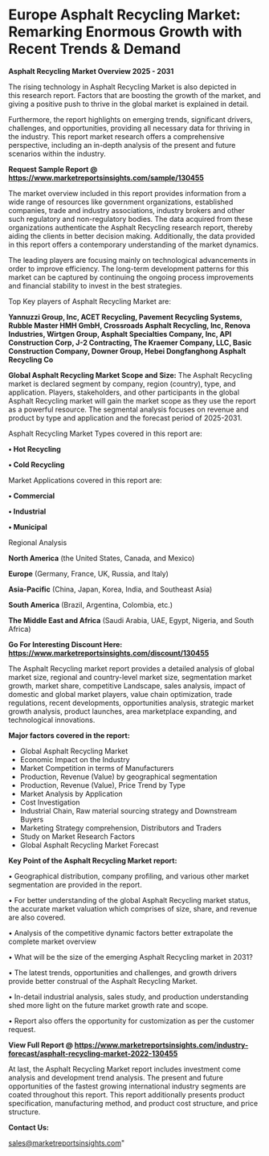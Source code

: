 # Europe Asphalt Recycling Market: Remarking Enormous Growth with Recent Trends & Demand

<Strong> Asphalt Recycling Market Overview 2025 - 2031</strong>

The rising technology in Asphalt Recycling Market is also depicted in this research report. Factors that are boosting the growth of the market, and giving a positive push to thrive in the global market is explained in detail.

Furthermore, the report highlights on emerging trends, significant drivers, challenges, and opportunities, providing all necessary data for thriving in the industry. This report market research offers a comprehensive perspective, including an in-depth analysis of the present and future scenarios within the industry.

<strong>Request Sample Report @ <a href=https://www.marketreportsinsights.com/sample/130455>https://www.marketreportsinsights.com/sample/130455</a></strong>

The market overview included in this report provides information from a wide range of resources like government organizations, established companies, trade and industry associations, industry brokers and other such regulatory and non-regulatory bodies. The data acquired from these organizations authenticate the Asphalt Recycling research report, thereby aiding the clients in better decision making. Additionally, the data provided in this report offers a contemporary understanding of the market dynamics.

The leading players are focusing mainly on technological advancements in order to improve efficiency. The long-term development patterns for this market can be captured by continuing the ongoing process improvements and financial stability to invest in the best strategies.

Top Key players of Asphalt Recycling Market are:

<strong>Yannuzzi Group, Inc, ACET Recycling, Pavement Recycling Systems, Rubble Master HMH GmbH, Crossroads Asphalt Recycling, Inc, Renova Industries, Wirtgen Group, Asphalt Specialties Company, Inc, API Construction Corp, J-2 Contracting, The Kraemer Company, LLC, Basic Construction Company, Downer Group, Hebei Dongfanghong Asphalt Recycling Co</strong>

<strong><b>Global Asphalt Recycling Market Scope and Size:</b></strong>
The Asphalt Recycling market is declared segment by company, region (country), type, and application. Players, stakeholders, and other participants in the global Asphalt Recycling market will gain the market scope as they use the report as a powerful resource. The segmental analysis focuses on revenue and product by type and application and the forecast period of 2025-2031.

Asphalt Recycling Market Types covered in this report are:

<strong>• Hot Recycling

• Cold Recycling</strong>

Market Applications covered in this report are:

<strong>• Commercial

• Industrial

• Municipal</strong> 

Regional Analysis

<strong>North America</strong> (the United States, Canada, and Mexico)

<strong>Europe</strong> (Germany, France, UK, Russia, and Italy)

<strong>Asia-Pacific</strong> (China, Japan, Korea, India, and Southeast Asia)

<strong>South America</strong> (Brazil, Argentina, Colombia, etc.)

<strong>The Middle East and Africa</strong> (Saudi Arabia, UAE, Egypt, Nigeria, and South Africa)

<strong>Go For Interesting Discount Here: <a href=https://www.marketreportsinsights.com/discount/130455>https://www.marketreportsinsights.com/discount/130455</a></strong>

The Asphalt Recycling market report provides a detailed analysis of global market size, regional and country-level market size, segmentation market growth, market share, competitive Landscape, sales analysis, impact of domestic and global market players, value chain optimization, trade regulations, recent developments, opportunities analysis, strategic market growth analysis, product launches, area marketplace expanding, and technological innovations.

<strong><b>Major factors covered in the report:</b></strong>
<ul>
  <li>Global Asphalt Recycling Market </li>
  <li>Economic Impact on the Industry</li>
  <li>Market Competition in terms of Manufacturers</li>
  <li>Production, Revenue (Value) by geographical segmentation</li>
  <li>Production, Revenue (Value), Price Trend by Type</li>
  <li>Market Analysis by Application</li>
  <li>Cost Investigation</li>
  <li>Industrial Chain, Raw material sourcing strategy and Downstream Buyers</li>
  <li>Marketing Strategy comprehension, Distributors and Traders</li>
  <li>Study on Market Research Factors</li>
  <li>Global Asphalt Recycling Market Forecast</li>
</ul>

<strong><b>Key Point of the Asphalt Recycling Market report:</b></strong>

• Geographical distribution, company profiling, and various other market segmentation are provided in the report.

• For better understanding of the global Asphalt Recycling market status, the accurate market valuation which comprises of size, share, and revenue are also covered.

• Analysis of the competitive dynamic factors better extrapolate the complete market overview

• What will be the size of the emerging Asphalt Recycling market in 2031?

• The latest trends, opportunities and challenges, and growth drivers provide better construal of the Asphalt Recycling Market.

• In-detail industrial analysis, sales study, and production understanding shed more light on the future market growth rate and scope.

• Report also offers the opportunity for customization as per the customer request.

<strong><b>View Full Report @ <a href=https://www.marketreportsinsights.com/industry-forecast/asphalt-recycling-market-2022-130455>https://www.marketreportsinsights.com/industry-forecast/asphalt-recycling-market-2022-130455</a></b></strong>


At last, the Asphalt Recycling Market report includes investment come analysis and development trend analysis. The present and future opportunities of the fastest growing international industry segments are coated throughout this report. This report additionally presents product specification, manufacturing method, and product cost structure, and price structure.

<strong>Contact Us:</strong>

sales@marketreportsinsights.com"
